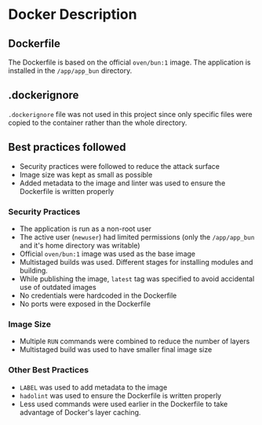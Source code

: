 # Docker Description

## Dockerfile

The Dockerfile is based on the official `oven/bun:1` image. The application is installed in the `/app/app_bun` directory.

## .dockerignore

`.dockerignore` file was not used in this project since only specific files were copied to the container rather than the whole directory.

## Best practices followed

- Security practices were followed to reduce the attack surface
- Image size was kept as small as possible
- Added metadata to the image and linter was used to ensure the Dockerfile is written properly

### Security Practices

- The application is run as a non-root user
- The active user (`newuser`) had limited permissions (only the `/app/app_bun` and it's home directory was writable)
- Official `oven/bun:1` image was used as the base image
- Multistaged builds was used. Different stages for installing modules and building.
- While publishing the image, `latest` tag was specified to avoid accidental use of outdated images
- No credentials were hardcoded in the Dockerfile
- No ports were exposed in the Dockerfile

### Image Size

- Multiple `RUN` commands were combined to reduce the number of layers
- Multistaged build was used to have smaller final image size

### Other Best Practices

- `LABEL` was used to add metadata to the image
- `hadolint` was used to ensure the Dockerfile is written properly
- Less used commands were used earlier in the Dockerfile to take advantage of Docker's layer caching.